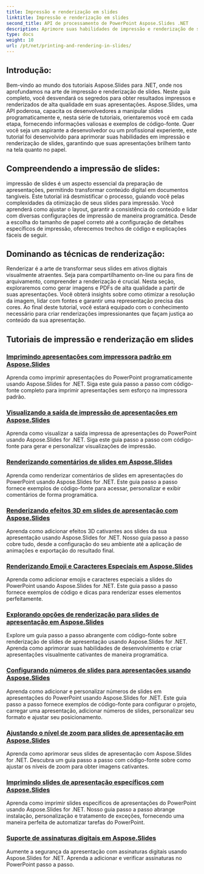 ```yaml
---
title: Impressão e renderização em slides
linktitle: Impressão e renderização em slides
second_title: API de processamento de PowerPoint Aspose.Slides .NET
description: Aprimore suas habilidades de impressão e renderização de slides com os tutoriais Aspose.Slides para .NET. Aprenda técnicas passo a passo para obter resultados de alta qualidade. Mergulhe na manipulação de slides agora!
type: docs
weight: 10
url: /pt/net/printing-and-rendering-in-slides/
---
```


## Introdução:

Bem-vindo ao mundo dos tutoriais Aspose.Slides para .NET, onde nos aprofundamos na arte de impressão e renderização de slides. Neste guia completo, você desvendará os segredos para obter resultados impressos e renderizados de alta qualidade em suas apresentações. Aspose.Slides, uma API poderosa, capacita os desenvolvedores a manipular slides programaticamente e, nesta série de tutoriais, orientaremos você em cada etapa, fornecendo informações valiosas e exemplos de código-fonte. Quer você seja um aspirante a desenvolvedor ou um profissional experiente, este tutorial foi desenvolvido para aprimorar suas habilidades em impressão e renderização de slides, garantindo que suas apresentações brilhem tanto na tela quanto no papel.

## Compreendendo a impressão de slides:

impressão de slides é um aspecto essencial da preparação de apresentações, permitindo transformar conteúdo digital em documentos tangíveis. Este tutorial irá desmistificar o processo, guiando você pelas complexidades da otimização de seus slides para impressão. Você aprenderá como ajustar o layout, garantir a consistência do conteúdo e lidar com diversas configurações de impressão de maneira programática. Desde a escolha do tamanho de papel correto até a configuração de detalhes específicos de impressão, oferecemos trechos de código e explicações fáceis de seguir.

## Dominando as técnicas de renderização:

Renderizar é a arte de transformar seus slides em ativos digitais visualmente atraentes. Seja para compartilhamento on-line ou para fins de arquivamento, compreender a renderização é crucial. Nesta seção, exploraremos como gerar imagens e PDFs de alta qualidade a partir de suas apresentações. Você obterá insights sobre como otimizar a resolução da imagem, lidar com fontes e garantir uma representação precisa das cores. Ao final deste tutorial, você estará equipado com o conhecimento necessário para criar renderizações impressionantes que façam justiça ao conteúdo da sua apresentação.

## Tutoriais de impressão e renderização em slides
### [Imprimindo apresentações com impressora padrão em Aspose.Slides](./printing-with-default-printer/)
Aprenda como imprimir apresentações do PowerPoint programaticamente usando Aspose.Slides for .NET. Siga este guia passo a passo com código-fonte completo para imprimir apresentações sem esforço na impressora padrão.
### [Visualizando a saída de impressão de apresentações em Aspose.Slides](./presentation-print-preview/)
Aprenda como visualizar a saída impressa de apresentações do PowerPoint usando Aspose.Slides for .NET. Siga este guia passo a passo com código-fonte para gerar e personalizar visualizações de impressão.
### [Renderizando comentários de slides em Aspose.Slides](./rendering-slide-comments/)
Aprenda como renderizar comentários de slides em apresentações do PowerPoint usando Aspose.Slides for .NET. Este guia passo a passo fornece exemplos de código-fonte para acessar, personalizar e exibir comentários de forma programática.
### [Renderizando efeitos 3D em slides de apresentação com Aspose.Slides](./rendering-3d-effects/)
Aprenda como adicionar efeitos 3D cativantes aos slides da sua apresentação usando Aspose.Slides for .NET. Nosso guia passo a passo cobre tudo, desde a configuração do seu ambiente até a aplicação de animações e exportação do resultado final.
### [Renderizando Emoji e Caracteres Especiais em Aspose.Slides](./rendering-emoji-special-characters/)
Aprenda como adicionar emojis e caracteres especiais a slides do PowerPoint usando Aspose.Slides for .NET. Este guia passo a passo fornece exemplos de código e dicas para renderizar esses elementos perfeitamente.
### [Explorando opções de renderização para slides de apresentação em Aspose.Slides](./presentation-render-options/)
Explore um guia passo a passo abrangente com código-fonte sobre renderização de slides de apresentação usando Aspose.Slides for .NET. Aprenda como aprimorar suas habilidades de desenvolvimento e criar apresentações visualmente cativantes de maneira programática.
### [Configurando números de slides para apresentações usando Aspose.Slides](./setting-slide-numbers/)
Aprenda como adicionar e personalizar números de slides em apresentações do PowerPoint usando Aspose.Slides for .NET. Este guia passo a passo fornece exemplos de código-fonte para configurar o projeto, carregar uma apresentação, adicionar números de slides, personalizar seu formato e ajustar seu posicionamento.
### [Ajustando o nível de zoom para slides de apresentação em Aspose.Slides](./adjusting-zoom-level/)
Aprenda como aprimorar seus slides de apresentação com Aspose.Slides for .NET. Descubra um guia passo a passo com código-fonte sobre como ajustar os níveis de zoom para obter imagens cativantes.
### [Imprimindo slides de apresentação específicos com Aspose.Slides](./printing-specific-slides/)
Aprenda como imprimir slides específicos de apresentações do PowerPoint usando Aspose.Slides for .NET. Nosso guia passo a passo abrange instalação, personalização e tratamento de exceções, fornecendo uma maneira perfeita de automatizar tarefas do PowerPoint.
### [Suporte de assinaturas digitais em Aspose.Slides](./digital-signature-support/)
Aumente a segurança da apresentação com assinaturas digitais usando Aspose.Slides for .NET. Aprenda a adicionar e verificar assinaturas no PowerPoint passo a passo.